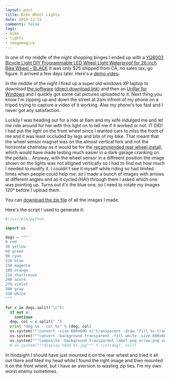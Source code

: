 ```yaml
---
layout: post
title: Bike Wheel Lights
date: 2016-12-31
comments: false
tags:
- bike
- lights
- imagemagick
---
```

In one of my middle of the night shopping binges I ended up with a [YQ8003 Bicycle Light DIY Programmable LED Wheel Light Waterproof for 26 inch Bike Wheel  -  BLACK](http://www.gearbest.com/cycling-gear/pp_196995.html) It was only $25 shipped from CA, no sales tax, go figure. It arrived a few days later. Here's a [demo video](https://youtu.be/oN4Q87aC5l4).

In the middle of the night I fired up a super old windows XP laptop to download [the software](https://youtu.be/LXwR9fj-5N8) ([direct download link](http://www.gearbest.com/index.php?m=index&location_id=https://s3.amazonaws.com/download.appinthestore.com/uploads/201506/YQ8003+spoke.rar)) and then an [UnRar for Windows](http://gnuwin32.sourceforge.net/packages/unrar.htm) and I quickly got some cat pictures uploaded to it. Next thing you know I'm zipping up and down the street at 2am infront of my phone on a tripod trying to capture a video of it working. Alas my phone's too fast and I never got any satisfaction.

Luckily I was heading out for a ride at 6am and my wife indulged me and let me ride around for her with this light on to tell me if it worked or not. IT DID! I had put the light on the front wheel since I wanted cars to miss the front of me and it was least occluded by legs and bits of my bike. That meant that the wheel sensor magnet was on the almost vertical fork and not the horizontal chainstay as it would be for the [recommended rear wheel install](https://youtu.be/ggoLeS1lh04), which would have made testing much easier in a dark garage cranking on the pedals... Anyway, with the wheel sensor in a diffreent position the image shown on the lights was not alligned vertically so I had to find out how much I needed to modify it. I couldn't see it myself while riding so had limited times when people could help me, so I made a bunch of images with arrows at different angles and as it cycled (HA!) through them I asked which one was pointing up. Turns out it's the blue one, so I need to rotate my images 120° before I upload them.

You can [download the zip file](https://drive.google.com/drive/folders/0B93fzA8rfLM1ODFjNjM1ZTYtZTg4Ny00NjFlLWE3NmEtODdmMWIwNGUyZWNl) of all the images I made.

Here's the script I used to generate it:

```python
#!/usr/bin/python

import os

degs = """
0 red
30 yellow
60 green
90 cyan
120 blue
150 magenta
180 orange
210 chartreuse
240 azure
270 violet
300 gray
330 white
"""

for x in degs.split("\n"):
  if not x:
    continue
  deg, col = x.split(" ")
  print "deg %s - col %s" % (deg, col)
  os.system("""convert -size 600x600 xc:transparent -draw "fill %s translate 300,100 rotate -90 scale 30,50 path 'M 0,0  l -15,-5  +5,+5  -5,+5  +15,-5 z'" arrow.png""" % col)
  os.system("""convert -background transparent -fill white -size 600x600 -gravity center label:%s label.png""" % deg)
  os.system("""composite -background transparent label.png arrow.png out.png;  convert -background transparent out.png -rotate -%s +gravity -crop 600x600+0+0 +repage %03d-%s.jpg""" % (deg, int(deg), col))
  # os.system("""display %03d-%s.jpg""" % (int(deg), col))
```

In hindsight I should have just mounted it on the rear wheel and tried it all out there and tited my head while I found the right image and then mounted it on the front wheel, but I have an aversion to wasting zip ties. I'm my own worst enemy sometimes.
